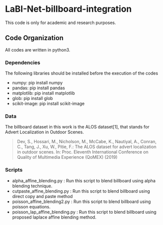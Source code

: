 # LaBI-Net-billboard-integration

This code is only  for academic and research purposes.


## Code Organization

All codes are written in python3.


### Dependencies 

The following libraries should be installed before the execution of the codes



- numpy: pip install numpy
- pandas: pip install pandas
- matplotlib: pip install matplotlib
- glob: pip install glob
- scikit-image: pip install scikit-image


### Data

<p>The billboard dataset in this work is the ALOS dataset[1], that stands for
Advert Localization in Outdoor Scenes.  </p>

> Dev, S., Hossari, M., Nicholson, M., McCabe, K., Nautiyal, A., Conran,
C., Tang, J., Xu, W., Pitie, F.: The ALOS dataset for advert localization
in outdoor scenes. In: Proc. Eleventh International Conference on Quality
of Multimedia Experience (QoMEX) (2019)


### Scripts 

- alpha_affine_blending.py : Run this script to blend billboard using alpha blending technique.
- cutpaste_affine_blending.py : Run this script to blend billboard using direct copy and paste method
- poisson_affine_blending2.py : Run this script to blend billboard using poisson equations.
- poisson_lap_affine_blending.py : Run this script to blend billboard using proposed laplace affine blending method.